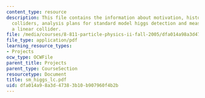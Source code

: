 ```yaml
---
content_type: resource
description: This file contains the information about motivation, history, linear
  colliders, analysis plans for standard model higgs detection and measurements at
  a linear collider.
file: /media/courses/8-811-particle-physics-ii-fall-2005/dfa014a98a3d47383b10b907960f4b2b_sm_higgs_lc.pdf
file_type: application/pdf
learning_resource_types:
- Projects
ocw_type: OCWFile
parent_title: Projects
parent_type: CourseSection
resourcetype: Document
title: sm_higgs_lc.pdf
uid: dfa014a9-8a3d-4738-3b10-b907960f4b2b
---
```

